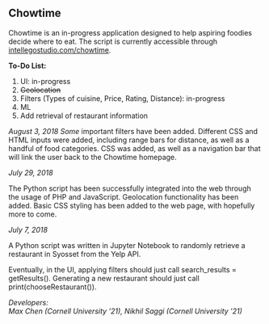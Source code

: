 ## Chowtime

Chowtime is an in-progress application designed to help aspiring foodies decide where to eat.
The script is currently accessible through <a href = "http://intellegostudio.com/chowtime">intellegostudio.com/chowtime</a>.

**To-Do List:**

1. UI: in-progress
2. <del>Geolocation</del>
3. Filters (Types of cuisine, Price, Rating, Distance): in-progress
4. ML
5. Add retrieval of restaurant information


*August 3, 2018*
<i>Some</i> important filters have been added. Different CSS and HTML inputs were added, including range bars for distance, as well as a handful of food categories. CSS was added, as well as a navigation bar that will link the user back to the Chowtime homepage.

*July 29, 2018*

The Python script has been successfully integrated into the web through the usage of PHP and JavaScript. Geolocation functionality has been added. Basic CSS styling has been added to the web page, with hopefully more to come.

*July 7, 2018*

A Python script was written in Jupyter Notebook to randomly retrieve a restaurant in Syosset from the Yelp API.

Eventually, in the UI, applying filters should just call search_results = getResults().
Generating a new restaurant should just call print(chooseRestaurant()).


*Developers:*<br/>
*Max Chen (Cornell University '21), Nikhil Saggi (Cornell University '21)*









